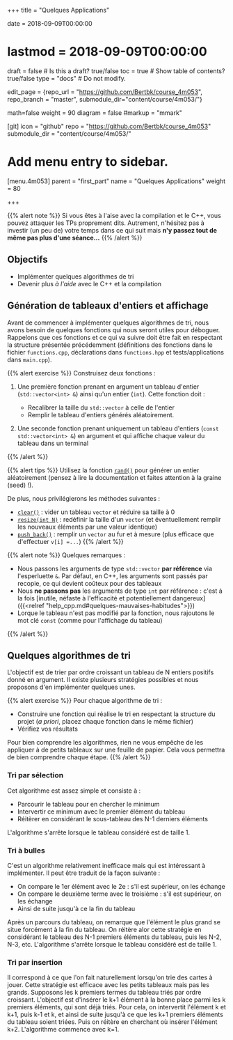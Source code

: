 +++
title = "Quelques Applications"

date = 2018-09-09T00:00:00
# lastmod = 2018-09-09T00:00:00

draft = false  # Is this a draft? true/false
toc = true  # Show table of contents? true/false
type = "docs"  # Do not modify.

edit_page = {repo_url = "https://github.com/Bertbk/course_4m053", repo_branch = "master", submodule_dir="content/course/4m053/"}

math=false
weight = 90
diagram = false
#markup = "mmark"

[git]
  icon = "github"
  repo = "https://github.com/Bertbk/course_4m053"
  submodule_dir = "content/course/4m053/"

# Add menu entry to sidebar.
[menu.4m053]
  parent = "first_part"
  name = "Quelques Applications"
  weight = 80

+++

{{% alert note %}}
Si vous êtes à l'aise avec la compilation et le C++, vous pouvez attaquer les TPs proprement dits. Autrement, n'hésitez pas à investir (un peu de) votre temps dans ce qui suit mais **n'y passez tout de même pas plus d'une séance...**
{{% /alert %}}

## Objectifs

- Implémenter quelques algorithmes de tri
- Devenir plus *à l'aide* avec le C++ et la compilation

## Génération de tableaux d'entiers et affichage

Avant de commencer à implémenter quelques algorithmes de tri, nous avons besoin de quelques fonctions qui nous seront utiles pour déboguer. Rappelons que ces fonctions et ce qui va suivre doit être fait en respectant la structure présentée précédemment (définitions des fonctions dans le fichier `functions.cpp`, déclarations dans `functions.hpp` et tests/applications dans `main.cpp`). 

{{% alert exercise %}}
Construisez deux fonctions :

1. Une première fonction prenant en argument un tableau d'entier (`std::vector<int> &`) ainsi qu'un entier (`int`). Cette fonction doit :

      - Recalibrer la taille du `std::vector` à celle de l'entier
      - Remplir le tableau d'entiers générés aléatoirement.

2. Une seconde fonction prenant uniquement un tableau d'entiers (`const std::vector<int> &`) en argument et qui affiche chaque valeur du tableau dans un terminal

{{% /alert %}}

{{% alert tips %}}
Utilisez la fonction [`rand()`](https://en.cppreference.com/w/cpp/numeric/random/rand) pour générer un entier aléatoirement (pensez à lire la documentation et faites attention à la graine (seed) !). 

De plus, nous privilégierons les méthodes suivantes :

- [`clear()`](http://www.cplusplus.com/reference/vector/vector/clear/) : vider un tableau `vector` et réduire sa taille à 0
- [`resize(int N)`](http://www.cplusplus.com/reference/vector/vector/resize/) : redéfinir la taille d'un `vector` (et éventuellement remplir les nouveaux éléments par une valeur identique)
- [`push_back()`](http://www.cplusplus.com/reference/vector/vector/push_back/) : remplir un `vector` au fur et à mesure (plus efficace que d'effectuer `v[i] =...`)
{{% /alert %}}

{{% alert note %}}
Quelques remarques :

- Nous passons les arguments de type `std::vector` **par référence** via l'esperluette `&`. Par défaut, en C++, les arguments sont passés par recopie, ce qui devient coûteux pour des tableaux
- Nous **ne passons pas** les arguments de type `int` par référence : c'est à la fois [inutile, néfaste à l'efficacité et potentiellement dangereux]({{<relref "help_cpp.md#quelques-mauvaises-habitudes">}})
- Lorque le tableau n'est pas modifié par la fonction, nous rajoutons le mot clé `const` (comme pour l'affichage du tableau)

{{% /alert %}}

## Quelques algorithmes de tri

L'objectif est de trier par ordre croissant un tableau de N entiers positifs donné en argument. Il existe plusieurs stratégies possibles et nous proposons d'en implémenter quelques unes.

{{% alert exercise %}}
Pour chaque algorithme de tri :

- Construire une fonction qui réalise le tri en respectant la structure du projet (*a priori*, placez chaque fonction dans le même fichier)
- Vérifiez vos résultats

Pour bien comprendre les algorithmes, rien ne vous empêche de les appliquer à de petits tableaux sur une feuille de papier. Cela vous permettra de bien comprendre chaque étape.
{{% /alert  %}}


### Tri par sélection

Cet algorithme est assez simple et consiste à :

- Parcourir le tableau pour en chercher le minimum
- Intervertir ce minimum avec le premier élément du tableau
- Réitèrer en considérant le sous-tableau des N-1 derniers éléments

L'algorithme s'arrête lorsque le tableau considéré est de taille 1.

### Tri à bulles

C'est un algorithme relativement inefficace mais qui est intéressant à implémenter. Il peut être traduit de la façon suivante : 

- On compare le 1er élément avec le 2e : s'il est supérieur, on les échange
- On compare le deuxième terme avec le troisième : s'il est supérieur, on les échange
- Ainsi de suite jusqu'à ce la fin du tableau
  
Après un parcours du tableau, on remarque que l'élément le plus grand se situe forcément à la fin du tableau. On réitère alor cette stratégie en considérant le tableau des N-1 premiers éléments du tableau, puis les N-2, N-3, etc. L'algorithme s'arrête lorsque le tableau considéré est de taille 1.


### Tri par insertion

Il correspond à ce que l'on fait naturellement lorsqu'on trie des cartes à jouer. Cette stratégie est efficace avec les petits tableaux mais pas les grands. Supposons les k premiers termes du tableau triés par ordre croissant. L'objectif est d'insérer le k+1 élément à la bonne place parmi les k premiers éléments, qui sont déjà triés. Pour cela, on intervertit l'élément k et k+1, puis k-1 et k, et ainsi de suite jusqu'à ce que les k+1 premiers éléments du tableau soient triées. Puis on réitère en cherchant où insérer l'élément k+2. L'algorithme commence avec k=1.
